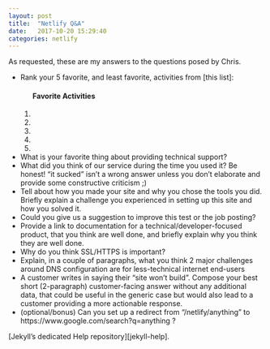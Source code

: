```yaml
---
layout: post
title:  "Netlify Q&A"
date:   2017-10-20 15:29:40
categories: netlify
---
```

As requested, these are my answers to the questions posed by Chris.

<ul>

<li>Rank your 5 favorite, and least favorite, activities from [this list]:
<ol>
<h4>Favorite Activities</h4>
<li></li>
<li></li>
<li></li>
<li></li>
<li></li>
</ol>


</li>

<li>What is your favorite thing about providing technical support?</li>

<li>What did you think of our service during the time you used it?  Be honest!  “it sucked” isn’t a wrong answer unless you don’t elaborate and provide some constructive criticism ;)</li>

<li>Tell about how you made your site and why you chose the tools you did.  Briefly explain a challenge you experienced in setting up this site and how you solved it.</li>

<li>Could you give us a suggestion to improve this test or the job posting?</li>

<li>Provide a link to documentation for a technical/developer-focused product, that you think are well done, and briefly explain why you think they are well done.</li>

<li>Why do you think SSL/HTTPS is important?</li>

<li>Explain, in a couple of paragraphs, what you think 2 major challenges around DNS configuration are for less-technical internet end-users</li>

<li>A customer writes in saying their “site won’t build”.  Compose your best short (2-paragraph) customer-facing answer without any additional data, that could be useful in the generic case but would also lead to a customer providing a more actionable response.</li>

<li>(optional/bonus) Can you set up a redirect from “/netlify/anything” to https://www.google.com/search?q=anything ?</li>
</ul>

[Jekyll’s dedicated Help repository][jekyll-help].

[this list]:      https://gist.github.com/fool/b0f254ff8c72a5765b6a9138249789d6
